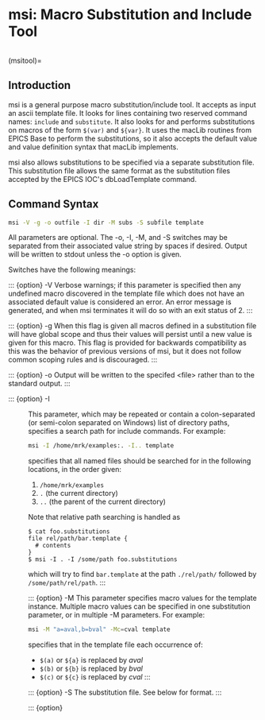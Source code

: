 # msi: Macro Substitution and Include Tool

``` {program} msi
```

(msitool)=
## Introduction

msi is a general purpose macro substitution/include tool.
It accepts as input an ascii template file. It looks for lines containing two reserved
command names: `include` and `substitute`. It also looks for and performs
substitutions on macros of the form `$(var)` and `${var}`. It uses the
macLib routines from EPICS Base to perform the substitutions, so it also
accepts the default value and value definition syntax that macLib
implements.

msi also allows substitutions to be specified via a separate
substitution file. This substitution file allows the same format as the
substitution files accepted by the EPICS IOC's dbLoadTemplate command.


## Command Syntax

``` bash
msi -V -g -o outfile -I dir -M subs -S subfile template
```

All parameters are optional. The -o, -I, -M, and -S switches may be
separated from their associated value string by spaces if desired.
Output will be written to stdout unless the -o option is given.

Switches have the following meanings:

::: {option} -V
Verbose warnings; if this parameter is specified then any undefined
macro discovered in the template file which does not have an
associated default value is considered an error. An error message is
generated, and when msi terminates it will do so with an exit status
of 2.
:::

::: {option} -g
When this flag is given all macros defined in a substitution file
will have global scope and thus their values will persist until a
new value is given for this macro. This flag is provided for
backwards compatibility as this was the behavior of previous
versions of msi, but it does not follow common scoping rules and is
discouraged.
:::

::: {option} -o <file>
Output will be written to the specifed \<file\> rather than to the
standard output.
:::

::: {option} -I <dir>
This parameter, which may be repeated or contain a colon-separated
(or semi-colon separated on Windows) list of directory paths,
specifies a search path for include commands. For example:

``` bash
msi -I /home/mrk/examples:. -I.. template
```

specifies that all named files should be searched for in the following locations,
in the order given:

1.  `/home/mrk/examples`
2.  `.` (the current directory)
3.  `..` (the parent of the current directory)

Note that relative path searching is handled as

    $ cat foo.substitutions
    file rel/path/bar.template {
      # contents
    }
    $ msi -I . -I /some/path foo.substitutions

which will try to find `bar.template` at the path `./rel/path/` followed by
`/some/path/rel/path`.
:::

::: {option} -M <substitutions>
This parameter specifies macro values for the template instance.
Multiple macro values can be specified in one substitution
parameter, or in multiple -M parameters. For example:

``` bash
msi -M "a=aval,b=bval" -Mc=cval template
```

specifies that in the template file each occurrence of:

- `$(a)` or `${a}` is replaced by _aval_
- `$(b)` or `${b}` is replaced by _bval_
- `$(c)` or `${c}` is replaced by _cval_
:::

::: {option} -S <subfile>
The substitution file. See below for format.
:::

::: {option} <template>
The input file. If no file is specified then input is taken from
stdin, i.e. msi can be used as a filter. See below for a description
of commands that can be embedded in the template file.
:::

It is not possible to display usage by just typing msi since executing
the command with no arguments is a valid command. To show usage specify
an illegal switch, e.g.

``` bash
msi -help
```


## Exit Status

- **0**
    Success.
- **1**
    Can't open/create file, or other I/O error.
- **2**
    Undefined macros encountered with the -V option specified.


## Template File Format

This file contains the text to be read and written to the output after
macro substitution is performed. If no file is given then input is read
from stdin. Variable instances to be substituted by macro values are
expressed in the template using the syntax \$(_name_) or \${_name_}. The
template can also provide default values to be used when a macro has not
been given a value, using the syntax \$(_name_=_default_) or \${_name_=_default_}.

For example, using the command

    msi -M name=Marty template

where the file template contains

    My name is $(name)
    My age is $(age=none of your business)

results in this output:

    My name is Marty
    My age is none of your business

Macro variables and their default values can be expressed in terms of
other macros if necessary, to almost any level of complexity. Recursive
definitions will generate warning messages on stderr and result in
undefined output.

The template file is read and processed one line at a time, where the
maximum length of a line before and/or after macro expansion is 1023
characters; longer input or output lines will cause msi to fail. Within
the context of a single line, macro expansion does not occur when the
variable instance appears inside a single-quoted string, or where the
dollar sign $ is preceded by a back-slash character \, but as with the
standard Unix shells, variables inside double quoted strings are
expanded properly.

However neither back-slash characters nor quotes of either variety are
removed when generating the output file, so depending on what is being
output the single quote behaviour may not be useful and may even be a
hinderance. It cannot be disabled in the current version of msi.


### Template file commands

In addition to the regular text and variable instances described above,
the template file may also contain commands which allow the insertion of
other template files and the ability to set macro values inside the
template file itself. These commands are:

    include "file"
    substitute "var=value,var=value,..."

Lines containing commands must be in one of these forms:

-   {samp}`include "{filename}"`

-   {samp}`substitute "{name1=value1, name2=value2, ...}"`

White space is allowed before and after the command verb, and after the
quoted string. If embedded quotes are needed, the backslash character \
can be used as an escape character. For example

    substitute "a=\"val\""

specifies that (unless a is subsequently redefined) wherever a $(a)
macro appears in the template below this point, the text
"val" (including the double quote characters) will appear in the output
instead.

If a line does match either syntax above it is just passed to macLib for
processing without any notification. Thus the input line:

    include "myfile" #include file

would just be passed to macLib, i.e. it would _not_ be considered an
include command.

As an example of these commands, let the Unix command be:

    msi template

and file includeFile contain:

    first name is ${first}
    family name is ${family}

and template is

    substitute "first=Marty,family=Kraimer"
    include "includeFile"
    substitute "first=Irma,family=Kraimer"
    include "includeFile"

then the following is written to the output.

    first name is Marty
    family name is Kraimer
    first name is Irma
    family name is Kraimer

Note that the IOC's dbLoadTemplate command does not support the
substitute syntax in template files, although the include syntax is
supported.


## Substitution File Format

The optional substitution file has three formats: regular, pattern, and
dbTemplate format. We will discuss each separately.


### Regular format

    global {gbl_var1=gbl_val1, gbl_var2=gbl_val2, ...}
        {var1=set1_val1, var2=set1_val2, ...}
        {var2=set2_val2, var1=set2_val1, ...}
    global {gbl_var1=gbl_val3, gbl_var2=gbl_val4, ...}
        {var1=set3_val1, var2=set3_val2, ...}
        {var2=set4_val2, var1=set4_val1, ...}

The template file is output with macro substitutions performed once for
each set of braces containing macro replacement values.


### Pattern format

    global {gbl_var1=gbl_val1, gbl_var2=gbl_val2, ...}
    pattern {var1, var2, ...}
        {set1_val1, set1_val2, ...}
        {set2_val1, set2_val2, ...}
    pattern {var2, var1, ...}
    global {gbl_var1=gbl_val3, gbl_var2=gbl_val4, ...}
        {set3_val2, set3_val1, ...}
        {set4_val2, set4_val2, ...}

This produces the same result as the regular format example above.


### dbLoadTemplate Format

This format is an extension of the format accepted by the EPICS IOC
command dbLoadTemplate, and allows templates to be expanded on the host
rather by using dbLoadTemplate at IOC boot time.

    global {gbl_var1=gbl_val1, gbl_var2=gbl_val2, ...}
    file templatefile {
        /pattern format or regular format/
    }
    file "${WHERE}/template2" {
        /pattern format or regular format/
    }

For the dbTemplate format, the template filename does not have to be
given on the command line, and is usually specified in the substitutions
file instead. If a template filename is given on the command line it
will override the filenames listed in the substitutions files.


### Syntax for all formats

A comment line may appear anywhere in a substitution file, and will be
ignored. A comment line is any line beginning with the character #,
which must be the very first character on the line.

Global definitions may supplement or override the macro values supplied
on the command-line using the -M switch, and set default values that
will survive for the remainder of the file unless another global
definition of the same macro changes it.

For definitions within braces given in any of the file formats, a
separator must be given between items. A separator is either a comma, or
one or more of the standard white space characters (space, formfeed,
newline, carriage return, tab or vertical tab).

Each item within braces can be an alphanumeric token, or a double-quoted
string. A back-slash character \ can be used to escape a quote character
needed inside a quoted string. These three sets of substitutions are all
equivalent:

    {a=aa b=bb c="\"cc\""}
    {b="bb",a=aa,c="\"cc\""}
    {
        c="\"cc\""
        b=bb
        a="aa"
    }

Within a substitutions file, the file name may appear inside double
quotation marks; these are required if the name contains certain
characters or environment variable macros of the form `${ENV_VAR}` or
`$(ENV_VAR)`, which will be expanded before the file is opened.


### Regular substitution example

Let the command be:

    msi -S substitute template

The file template contains

    first name is ${first}
    family name is ${family}

and the file `substitute` is

    global {family=Kraimer}
        {first=Marty}
        {first=Irma}

The following is the output produced:

    first name is Marty
    family name is Kraimer
    first name is Irma
    family name is Kraimer


### Pattern substitution example

Let the command be:

    msi -S pattern template

The file pattern contains

    pattern {first,last}
        {Marty,Kraimer}
        {Irma,Kraimer}

and template is the same as the previous example:

    first name is ${first}
    family name is ${family}

This is the output:

    first name is Marty
    family name is Kraimer
    first name is Irma
    family name is Kraimer


### dbTemplate example

Let the command be

    msi -S xxx.substitutions

`xxx.substitutions` is

    file template {
        pattern {first,last}
            {Marty,Kraimer}
            {Irma,Kraimer}
        pattern {last,first}
            {Smith,Bill}
            {Smith,Mary}
    }
    file template {
        {first=Marty,last=Kraimer}
        {first=Irma,last=Kraimer}
    }

`template` is the same as in the previous example.

The following is written to the output

    first name is Marty
    family name is Kraimer
    first name is Irma
    family name is Kraimer
    first name is Bill
    last name is Smith
    first name is Mary
    last name is Smith
    first name is Marty
    family name is Kraimer
    first name is Irma
    family name is Kraimer

